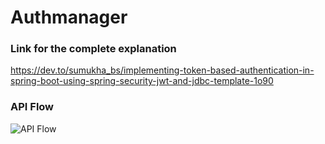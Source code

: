 # Authmanager

### Link for the complete explanation
https://dev.to/sumukha_bs/implementing-token-based-authentication-in-spring-boot-using-spring-security-jwt-and-jdbc-template-1o90

### API Flow

![API Flow](https://github.com/user-attachments/assets/8fe64e52-fa11-4a69-952a-e5e849a09ce0)

